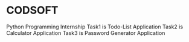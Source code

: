 # CODSOFT
Python Programming Internship
Task1 is Todo-List Application
Task2 is Calculator Application
Task3 is Password Generator Application

